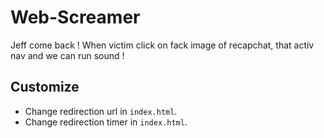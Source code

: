 # Web-Screamer
Jeff come back ! When victim click on fack image of recapchat, that activ nav and we can run sound !

## Customize
- Change redirection url in `index.html`.
- Change redirection timer in `index.html`.
